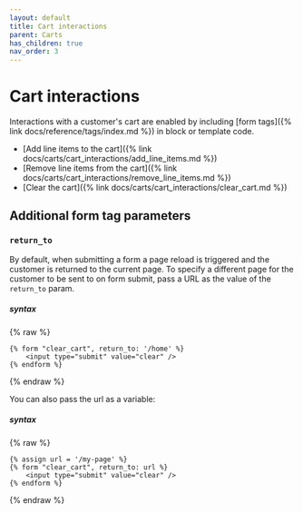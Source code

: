 ```yaml
---
layout: default
title: Cart interactions
parent: Carts
has_children: true
nav_order: 3
---
```


# Cart interactions
Interactions with a customer's cart are enabled by including [form tags]({% link docs/reference/tags/index.md %}) in block or template code.

- [Add line items to the cart]({% link docs/carts/cart_interactions/add_line_items.md %})
- [Remove line items from the cart]({% link docs/carts/cart_interactions/remove_line_items.md %})
- [Clear the cart]({% link docs/carts/cart_interactions/clear_cart.md %})


## Additional form tag parameters

### `return_to` 
By default, when submitting a form a page reload is triggered and the customer is returned to the current page. To specify a different page for the customer to be sent to on form submit, pass a URL as the value of the `return_to` param.

##### syntax
{% raw %}
```liquid
{% form "clear_cart", return_to: '/home' %}
	<input type="submit" value="clear" />
{% endform %}
```
{% endraw %}

You can also pass the url as a variable:
##### syntax
{% raw %}
```liquid
{% assign url = '/my-page' %}
{% form "clear_cart", return_to: url %}
	<input type="submit" value="clear" />
{% endform %}
```
{% endraw %}